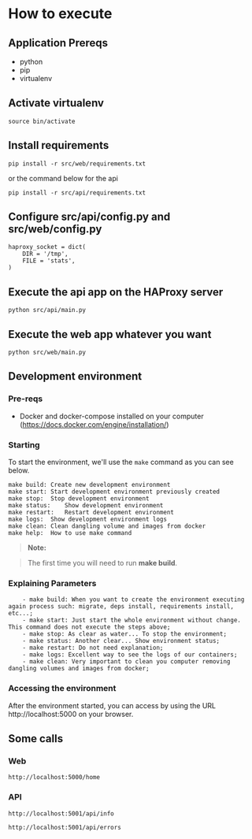 # How to execute

## Application Prereqs

* python
* pip
* virtualenv

## Activate virtualenv

`source bin/activate`

## Install requirements

`pip install -r src/web/requirements.txt`

or the command below for the api

`pip install -r src/api/requirements.txt`

## Configure src/api/config.py and src/web/config.py

```
haproxy_socket = dict(                                                                                                                                        
    DIR = '/tmp',
    FILE = 'stats',
)
```

## Execute the api app on the HAProxy server

`python src/api/main.py`

## Execute the web app whatever you want

`python src/web/main.py`

## Development environment

### Pre-reqs

  - Docker and docker-compose installed on your computer (https://docs.docker.com/engine/installation/)

### Starting

To start the environment, we'll use the `make` command as you can see below.

```
make build:	Create new development environment
make start:	Start development environment previously created
make stop:	Stop development environment
make status:	Show development environment
make restart:	Restart development environment
make logs:	Show development environment logs
make clean:	Clean dangling volume and images from docker
make help:	How to use make command
```

> **Note:**

> The first time you will need to run **make build**.

### Explaining Parameters

        - make build: When you want to create the environment executing again process such: migrate, deps install, requirements install, etc...;
        - make start: Just start the whole environment without change. This command does not execute the steps above;
        - make stop: As clear as water... To stop the environment;
        - make status: Another clear... Show environment status;
        - make restart: Do not need explanation;
        - make logs: Excellent way to see the logs of our containers;
        - make clean: Very important to clean you computer removing dangling volumes and images from docker;

### Accessing the environment

After the environment started, you can access by using the URL http://localhost:5000 on your browser.

## Some calls

### Web

`http://localhost:5000/home`

### API

`http://localhost:5001/api/info`

`http://localhost:5001/api/errors`
